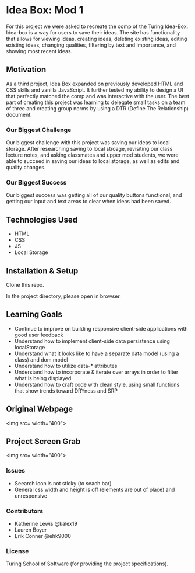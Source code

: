 # Idea Box: Mod 1

For this project we were asked to recreate the comp of the Turing Idea-Box. Idea-box is a way for users to save their ideas. The site has functionality that allows for viewing ideas, creating ideas, deleting existing ideas, editing existing ideas, changing qualities, filtering by text and importance, and showing most recent ideas. 

## Motivation

As a third project, Idea Box expanded on previously developed HTML and CSS skills and vanilla JavaScript. It further tested my ability to design a UI that perfectly matched the comp and was interactive with the user. The best part of creating this project was learning to delegate small tasks on a team of three and creating group norms by using a DTR (Define The Relationship) document.

### Our Biggest Challenge

Our biggest challenge with this project was saving our ideas to local storage. After researching saving to local stroage, revisiting our class lecture notes, and asking classmates and upper mod students, we were able to succeed in saving our ideas to local storage, as well as edits and quality changes. 

### Our Biggest Success

Our biggest success was getting all of our quality buttons functional, and getting our input and text areas to clear when ideas had been saved.

## Technologies Used

* HTML 
* CSS
* JS
* Local Storage

## Installation & Setup

Clone this repo.

In the project directory, please open in browser.

## Learning Goals

* Continue to improve on building responsive client-side applications with good user feedback
* Understand how to implement client-side data persistence using localStorage
* Understand what it looks like to have a separate data model (using a class) and dom model
* Understand how to utilize data-* attributes
* Understand how to incorporate & iterate over arrays in order to filter what is being displayed
* Understand how to craft code with clean style, using small functions that show trends toward DRYness and SRP

## Original Webpage

<img src= width="400">

## Project Screen Grab

<img src= width="400">

### Issues

* Seearch icon is not sticky (to seach bar)
* General css width and height is off (elements are out of place) and unresponsive

### Contributors

* Katherine Lewis @kalex19
* Lauren Boyer
* Erik Conner @ehk9000

### License
Turing School of Software (for providing the project specifications).

